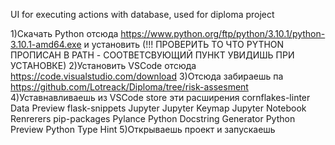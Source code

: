 UI for executing actions with database, used for diploma project


1)Скачать Python отсюда https://www.python.org/ftp/python/3.10.1/python-3.10.1-amd64.exe и установить  (!!! ПРОВЕРИТЬ ТО ЧТО PYTHON ПРОПИСАН В PATH - СООТВЕТСВУЮЩИЙ ПУНКТ УВИДИШЬ ПРИ УСТАНОВКЕ)
2)Установить VSCode отсюда https://code.visualstudio.com/download
3)Отсюда забираешь па https://github.com/Lotreack/Diploma/tree/risk-assesment
4)Уставнавливаешь из VSCode store эти расширения 
cornflakes-linter
Data Preview 
flask-snippets
Jupyter
Jupyter Keymap
Jupyter Notebook Renrerers
pip-packages
Pylance
Python Docstring Generator
Python Preview 
Python Type Hint 
5)Открываешь проект и запускаешь 
